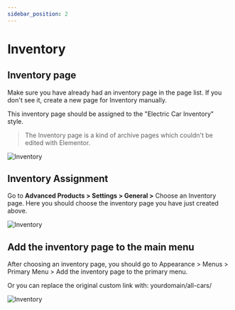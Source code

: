 ```yaml
---
sidebar_position: 2
---
```


# Inventory

## Inventory page

Make sure you have already had an inventory page in the page list. If you don't see it, create a new page for Inventory manually.

This inventory page should be assigned to the "Electric Car Inventory" style.

> The Inventory page is a kind of archive pages which couldn't be edited with Elementor.

![Inventory](./img/inventory.avif)

## Inventory Assignment

Go to **Advanced Products > Settings > General >** Choose an Inventory page. Here you should choose the inventory page you have just created above. 

![Inventory](./img/inventory-assign.avif)

## Add the inventory page to the main menu

After choosing an inventory page, you should go to Appearance > Menus > Primary Menu > Add the inventory page to the primary menu. 

Or you can replace the original custom link with: yourdomain/all-cars/

![Inventory](./img/inventory-url.avif)
